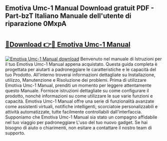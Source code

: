 ## Emotiva Umc-1 Manual Download gratuit PDF - Part-bzT Italiano Manuale dell'utente di riparazione 0MxpA

# <h2><a href="http://dfbgdq.blite.top/?on=Emotiva+Umc-1+Manual">🔗Download 👉🔴 Emotiva Umc-1 Manual</a></h2>

[![Emotiva Umc-1 Manual download](https://i.imgur.com/lujVjoI.png)](http://dfbgdq.blite.top/?on=Emotiva+Umc-1+Manual)
Benvenuto nel manuale di Istruzioni per il tuo Emotiva Umc-1 Manual appena acquistato. Questa guida completa è progettata per aiutarti a padroneggiare le caratteristiche e le capacità del tuo Prodotto. All'interno troverai informazioni dettagliate su Installazione, utilizzo, Manutenzione e Risoluzione dei problemi. Prima di utilizzare Emotiva Umc-1 Manual, prenditi un momento per leggere attentamente questo Manuale. Fornisce istruzioni dettagliate su come configurare il prodotto, nonché informazioni su come utilizzare le sue varie funzioni e capacità. Emotiva Umc-1 Manual offre una serie di funzionalità avanzate come assistenti virtuali, notifiche intelligenti, scorciatoie personalizzabili e attività automatizzate, tutte facilmente controllabili dall'interfaccia. Supponiamo che Emotiva Umc-1 Manual sia stato un compagno affidabile nel tuo viaggio per padroneggiare L'uso del tuo nuovo gadget. Se hai bisogno di aiuto o chiarimenti, non esitare a contattare il nostro team di supporto.
